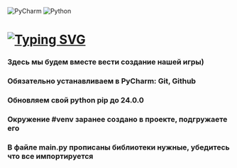 ![PyCharm](https://img.shields.io/badge/pycharm-143?style=for-the-badge&logo=pycharm&logoColor=black&color=black&labelColor=green) ![Python](https://img.shields.io/badge/python-3670A0?style=for-the-badge&logo=python&logoColor=ffdd54)
# [![Typing SVG](https://readme-typing-svg.herokuapp.com?font=Fira+Code&size=40&duration=3000&pause=5000&color=07F720&background=CBFF0000&vCenter=true&random=false&width=500&lines=%D0%98%D0%B3%D1%80%D0%B0+%D0%BF%D0%BE+%D0%B0%D0%BA%D1%81%D0%B5%D0%BB%D0%B5%D1%80%D0%B0%D1%82%D0%BE%D1%80%D1%83)](https://github.com/Tellurioom/Game--Akselerator-.git)
### Здесь мы будем вместе вести создание нашей игры)
### Обязательно устанавливаем в PyCharm: Git, Github
### Обновляем свой python pip до 24.0.0
### Окружение #venv заранее создано в проекте, подгружаете его
### В файле main.py прописаны библиотеки нужные, убедитесь что все импортируется